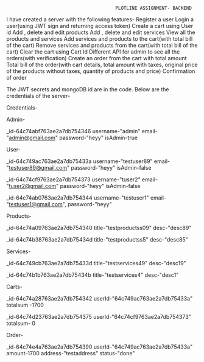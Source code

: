                                             PLOTLINE ASSIGNMENT- BACKEND

I have created a server with the following features-
Register a user
Login a user(using JWT sign and returning access token)
Create a cart using User id
Add , delete and edit products
Add , delete and edit services
View all the products and services
Add services and products to the cart(with total bill of the cart)
Remove services and products from the cart(with total bill of the cart)
Clear the cart using Cart Id
Different API for admin to see all the orders(with verification)
Create an order from the cart with total amount
Total bill of the order(with cart details, total amount with taxes, original price of the products without taxes, quantity of products and price)
Confirmation of order

The JWT secrets and mongoDB id are in the code.
Below are the credentials of the server-

Credentials-

Admin-

_id-64c74abf763ae2a7db754346
username-"admin"
email-"admin@gmail.com"
password-"heyy"
isAdmin-true

User-

_id-64c749ac763ae2a7db75433a
username-"testuser89"
email-"testuser89@gmail.com"
password-"heyy"
isAdmin-false



_id-64c74cf9763ae2a7db754373
username-"tuser2"
email-"tuser2@gmail.com"
password-"heyy"
isAdmin-false


_id-64c74ab0763ae2a7db754344
username-"testuser1"
email-"testuser1@gmail.com",
password-"heyy"

Products-

_id-64c74a09763ae2a7db754340
title-"testproductss09"
desc-"desc89"


_id-64c74b38763ae2a7db75434d
title-"testproductss5"
desc-"desc85"

Services-

_id-64c749cb763ae2a7db75433d
title-"testservices49"
desc-"desc19"

_id-64c74b1b763ae2a7db75434b
title-"testservices4"
desc-"desc1"


Carts-

_id-64c74a28763ae2a7db754342
userId-"64c749ac763ae2a7db75433a"
totalsum -1700

_id-64c74d23763ae2a7db754375
userId-"64c74cf9763ae2a7db754373"
totalsum- 0

Order-

_id-64c74e4a763ae2a7db754390
userId-"64c749ac763ae2a7db75433a"
amount-1700
address-"testaddress"
status-"done"

